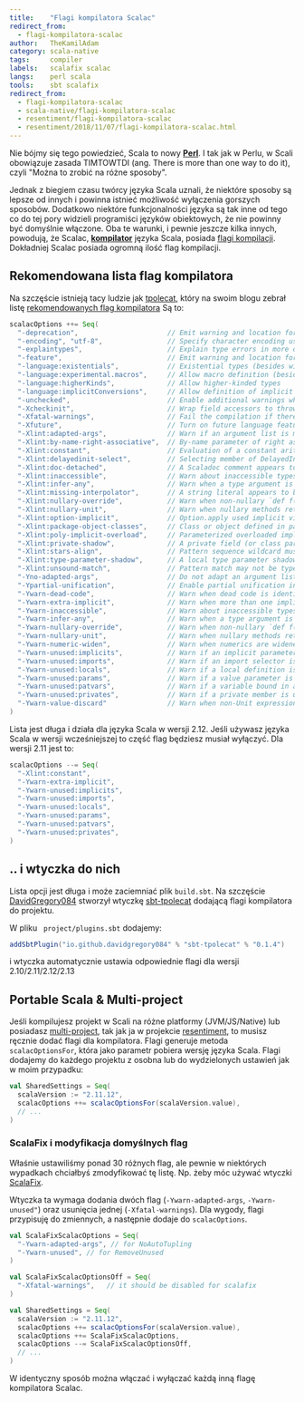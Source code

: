 ```yaml
---
title:    "Flagi kompilatora Scalac"
redirect_from:
  - flagi-kompilatora-scalac
author:   TheKamilAdam
category: scala-native
tags:     compiler
labels:   scalafix scalac
langs:    perl scala
tools:    sbt scalafix
redirect_from:
  - flagi-kompilatora-scalac
  - scala-native/flagi-kompilatora-scalac
  - resentiment/flagi-kompilatora-scalac
  - resentiment/2018/11/07/flagi-kompilatora-scalac.html
---
```


Nie bójmy się tego powiedzieć, Scala to nowy **[Perl](/langs/perl)**.
I tak jak w Perlu, w Scali obowiązuje zasada TIMTOWTDI (ang. There is more than one way to do it),
czyli "Można to zrobić na różne sposoby".

Jednak z biegiem czasu twórcy języka Scala uznali,
że niektóre sposoby są lepsze od innych i powinna istnieć możliwość wyłączenia gorszych sposobów.
Dodatkowo niektóre funkcjonalności języka są tak inne od tego co do tej pory widzieli programiści języków obiektowych,
że nie powinny być domyślnie włączone.
Oba te warunki, i pewnie jeszcze kilka innych, powodują, że Scalac, **[kompilator](/tags/compiler)** języka Scala,
posiada [flagi kompilacji](<https://docs.scala-lang.org/overviews/compiler-options/index.html>).
Dokładniej Scalac posiada ogromną ilość flag kompilacji.

## Rekomendowana lista flag kompilatora

Na szczęście istnieją tacy ludzie jak [tpolecat](<https://github.com/tpolecat>),
który na swoim blogu zebrał listę [rekomendowanych flag kompilatora](https://tpolecat.github.io/2017/04/25/scalac-flags.html)
Są to:
```scala
scalacOptions ++= Seq(
  "-deprecation",                      // Emit warning and location for usages of deprecated APIs.
  "-encoding", "utf-8",                // Specify character encoding used by source files.
  "-explaintypes",                     // Explain type errors in more detail.
  "-feature",                          // Emit warning and location for usages of features that should be imported explicitly.
  "-language:existentials",            // Existential types (besides wildcard types) can be written and inferred
  "-language:experimental.macros",     // Allow macro definition (besides implementation and application)
  "-language:higherKinds",             // Allow higher-kinded types
  "-language:implicitConversions",     // Allow definition of implicit functions called views
  "-unchecked",                        // Enable additional warnings where generated code depends on assumptions.
  "-Xcheckinit",                       // Wrap field accessors to throw an exception on uninitialized access.
  "-Xfatal-warnings",                  // Fail the compilation if there are any warnings.
  "-Xfuture",                          // Turn on future language features.
  "-Xlint:adapted-args",               // Warn if an argument list is modified to match the receiver.
  "-Xlint:by-name-right-associative",  // By-name parameter of right associative operator.
  "-Xlint:constant",                   // Evaluation of a constant arithmetic expression results in an error.
  "-Xlint:delayedinit-select",         // Selecting member of DelayedInit.
  "-Xlint:doc-detached",               // A Scaladoc comment appears to be detached from its element.
  "-Xlint:inaccessible",               // Warn about inaccessible types in method signatures.
  "-Xlint:infer-any",                  // Warn when a type argument is inferred to be `Any`.
  "-Xlint:missing-interpolator",       // A string literal appears to be missing an interpolator id.
  "-Xlint:nullary-override",           // Warn when non-nullary `def f()' overrides nullary `def f'.
  "-Xlint:nullary-unit",               // Warn when nullary methods return Unit.
  "-Xlint:option-implicit",            // Option.apply used implicit view.
  "-Xlint:package-object-classes",     // Class or object defined in package object.
  "-Xlint:poly-implicit-overload",     // Parameterized overloaded implicit methods are not visible as view bounds.
  "-Xlint:private-shadow",             // A private field (or class parameter) shadows a superclass field.
  "-Xlint:stars-align",                // Pattern sequence wildcard must align with sequence component.
  "-Xlint:type-parameter-shadow",      // A local type parameter shadows a type already in scope.
  "-Xlint:unsound-match",              // Pattern match may not be typesafe.
  "-Yno-adapted-args",                 // Do not adapt an argument list (either by inserting () or creating a tuple) to match the receiver.
  "-Ypartial-unification",             // Enable partial unification in type constructor inference
  "-Ywarn-dead-code",                  // Warn when dead code is identified.
  "-Ywarn-extra-implicit",             // Warn when more than one implicit parameter section is defined.
  "-Ywarn-inaccessible",               // Warn about inaccessible types in method signatures.
  "-Ywarn-infer-any",                  // Warn when a type argument is inferred to be `Any`.
  "-Ywarn-nullary-override",           // Warn when non-nullary `def f()' overrides nullary `def f'.
  "-Ywarn-nullary-unit",               // Warn when nullary methods return Unit.
  "-Ywarn-numeric-widen",              // Warn when numerics are widened.
  "-Ywarn-unused:implicits",           // Warn if an implicit parameter is unused.
  "-Ywarn-unused:imports",             // Warn if an import selector is not referenced.
  "-Ywarn-unused:locals",              // Warn if a local definition is unused.
  "-Ywarn-unused:params",              // Warn if a value parameter is unused.
  "-Ywarn-unused:patvars",             // Warn if a variable bound in a pattern is unused.
  "-Ywarn-unused:privates",            // Warn if a private member is unused.
  "-Ywarn-value-discard"               // Warn when non-Unit expression results are unused.
)
```

Lista jest długa i działa dla języka Scala w wersji 2.12.
Jeśli używasz języka Scala w wersji wcześniejszej to część flag będziesz musiał wyłączyć.
Dla wersji 2.11 jest to:
```scala
scalacOptions --= Seq(
  "-Xlint:constant",
  "-Ywarn-extra-implicit",
  "-Ywarn-unused:implicits",
  "-Ywarn-unused:imports",
  "-Ywarn-unused:locals",
  "-Ywarn-unused:params",
  "-Ywarn-unused:patvars",
  "-Ywarn-unused:privates",
)
```

## .. i wtyczka do nich

Lista opcji jest długa i może zaciemniać plik `build.sbt`.
Na szczęście [DavidGregory084](https://github.com/DavidGregory084)
stworzył wtyczkę [sbt-tpolecat](https://github.com/DavidGregory084/sbt-tpolecat)
dodającą flagi kompilatora do projektu.

W pliku ` project/plugins.sbt` dodajemy:
```scala
addSbtPlugin("io.github.davidgregory084" % "sbt-tpolecat" % "0.1.4")
```
i wtyczka automatycznie ustawia odpowiednie flagi dla wersji 2.10/2.11/2.12/2.13

## Portable Scala & Multi-project

Jeśli kompilujesz projekt w Scali na różne platformy (JVM/JS/Native)
lub posiadasz [multi-project](<https://www.scala-sbt.org/1.x/docs/Multi-Project.html>),
tak jak ja w projekcie [resentiment](https://github.com/writeonly/resentiment),
to musisz ręcznie dodać flagi dla kompilatora.
Flagi generuje metoda `scalacOptionsFor`, która jako parametr pobiera wersję języka Scala.
Flagi dodajemy do każdego projektu z osobna lub do wydzielonych ustawień jak w moim przypadku:

```scala
val SharedSettings = Seq(
  scalaVersion := "2.11.12",
  scalacOptions ++= scalacOptionsFor(scalaVersion.value),
  // ...
)
```

### ScalaFix i modyfikacja domyślnych flag

Właśnie ustawiliśmy ponad 30 różnych flag,
ale pewnie w niektórych wypadkach chciałbyś zmodyfikować tę listę.
Np. żeby móc używać wtyczki [ScalaFix](/statyczna-analiza-kodu-1.html).

Wtyczka ta wymaga dodania dwóch flag (`-Ywarn-adapted-args`, `-Ywarn-unused"`) oraz usunięcia jednej (`-Xfatal-warnings`).
Dla wygody, flagi przypisuję do zmiennych, a następnie dodaje do `scalacOptions`.
```scala
val ScalaFixScalacOptions = Seq(
  "-Ywarn-adapted-args", // for NoAutoTupling
  "-Ywarn-unused", // for RemoveUnused
)

val ScalaFixScalacOptionsOff = Seq(
  "-Xfatal-warnings",   // it should be disabled for scalafix
)

val SharedSettings = Seq(
  scalaVersion := "2.11.12",
  scalacOptions ++= scalacOptionsFor(scalaVersion.value),
  scalacOptions ++= ScalaFixScalacOptions,
  scalacOptions --= ScalaFixScalacOptionsOff,
  // ...
)
```

W identyczny sposób można włączać i wyłączać każdą inną flagę kompilatora Scalac.
